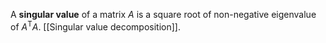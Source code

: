 A **singular value** of a matrix $A$ is a square root of non-negative eigenvalue of $A^\mathsf{T}A$. [[Singular value decomposition]].